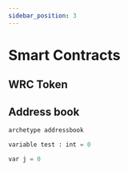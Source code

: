 ```yaml
---
sidebar_position: 3
---
```


# Smart Contracts

## WRC Token

## Address book

```lisp title="test"
archetype addressbook

variable test : int = 0

var j = 0
```